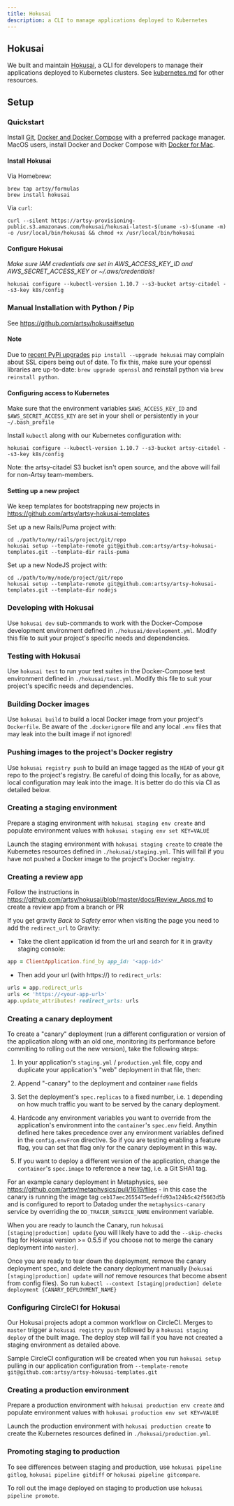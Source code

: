 ```yaml
---
title: Hokusai
description: a CLI to manage applications deployed to Kubernetes
---
```


## Hokusai

We built and maintain [Hokusai](https://github.com/artsy/hokusai), a CLI for developers to manage their
applications deployed to Kubernetes clusters. See [kubernetes.md](kubernetes.md) for other resources.

## Setup

### Quickstart

Install [Git](https://git-scm.com/), [Docker and Docker Compose](https://docs.docker.com/install) with a preferred package manager.  MacOS users, install Docker and Docker Compose with [Docker for Mac](https://docs.docker.com/docker-for-mac/install/).

#### Install Hokusai

Via Homebrew:

```
brew tap artsy/formulas
brew install hokusai
```

Via `curl`:

```
curl --silent https://artsy-provisioning-public.s3.amazonaws.com/hokusai/hokusai-latest-$(uname -s)-$(uname -m) -o /usr/local/bin/hokusai && chmod +x /usr/local/bin/hokusai
```

#### Configure Hokusai

*Make sure IAM credentials are set in AWS_ACCESS_KEY_ID and AWS_SECRET_ACCESS_KEY or ~/.aws/credentials!*

```
hokusai configure --kubectl-version 1.10.7 --s3-bucket artsy-citadel --s3-key k8s/config
```

### Manual Installation with Python / Pip

See https://github.com/artsy/hokusai#setup

#### Note

Due to
[recent PyPi upgrades](https://gis.stackexchange.com/questions/278989/pip-no-longer-works-with-qgis-2-18-x-python-tls-version-no-longer-supported)
`pip install --upgrade hokusai` may complain about SSL cipers being out of date. To fix this, make sure your
openssl libraries are up-to-date: `brew upgrade openssl` and reinstall python via `brew reinstall python`.

#### Configuring access to Kubernetes

Make sure that the environment variables `$AWS_ACCESS_KEY_ID` and `$AWS_SECRET_ACCESS_KEY` are set in your shell or persistently in your `~/.bash_profile`

Install `kubectl` along with our Kubernetes configuration with:

`hokusai configure --kubectl-version 1.10.7 --s3-bucket artsy-citadel --s3-key k8s/config`

Note: the artsy-citadel S3 bucket isn't open source, and the above will fail
for non-Artsy team-members.

#### Setting up a new project

We keep templates for bootstrapping new projects in https://github.com/artsy/artsy-hokusai-templates

Set up a new Rails/Puma project with:

```
cd ./path/to/my/rails/project/git/repo
hokusai setup --template-remote git@github.com:artsy/artsy-hokusai-templates.git --template-dir rails-puma
```

Set up a new NodeJS project with:

```
cd ./path/to/my/node/project/git/repo
hokusai setup --template-remote git@github.com:artsy/artsy-hokusai-templates.git --template-dir nodejs
```

### Developing with Hokusai

Use `hokusai dev` sub-commands to work with the Docker-Compose development environment defined in
`./hokusai/development.yml`. Modify this file to suit your project's specific needs and dependencies.

### Testing with Hokusai

Use `hokusai test` to run your test suites in the Docker-Compose test environment defined in `./hokusai/test.yml`.
Modify this file to suit your project's specific needs and dependencies.

### Building Docker images

Use `hokusai build` to build a local Docker image from your project's `Dockerfile`. Be aware of the `.dockerignore`
file and any local `.env` files that may leak into the built image if not ignored!

### Pushing images to the project's Docker registry

Use `hokusai registry push` to build an image tagged as the `HEAD` of your git repo to the project's registry. Be
careful of doing this locally, for as above, local configuration may leak into the image. It is better do do this
via CI as detailed below.

### Creating a staging environment

Prepare a staging environment with `hokusai staging env create` and populate environment values with
`hokusai staging env set KEY=VALUE`

Launch the staging environment with `hokusai staging create` to create the Kubernetes resources defined in
`./hokusai/staging.yml`. This will fail if you have not pushed a Docker image to the project's Docker registry.

### Creating a review app

Follow the instructions in https://github.com/artsy/hokusai/blob/master/docs/Review_Apps.md to create a review app from a branch or PR

If you get gravity _Back to Safety_ error when visiting the page you need to add the `redirect_url` to Gravity:

- Take the client application id from the url and search for it in gravity staging console:

```ruby
app = ClientApplication.find_by app_id: '<app-id>'
```

- Then add your url (with https://) to `redirect_urls`:

```ruby
urls = app.redirect_urls
urls << 'https://<your-app-url>'
app.update_attributes! redirect_urls: urls
```

### Creating a canary deployment

To create a "canary" deployment (run a different configuration or version of the application along with an old one, monitoring its performance before commiting to rolling out the new version), take the following steps:

1) In your application's `staging.yml` / `production.yml` file, copy and duplicate your application's "web" deployment in that file, then:

1) Append "-canary" to the deployment and container `name` fields
2) Set the deployment's `spec.replicas` to a fixed number, i.e. `1` depending on how much traffic you want to be served by the canary deployment.
3) Hardcode any environment variables you want to override from the application's environment into the `container`'s `spec.env` field.  Anythin defined here takes precedence over any environment variables defined in the `config.envFrom` directive.  So if you are testing enabling a feature flag, you can set that flag only for the canary deployment in this way.
4) If you want to deploy a different version of the application, change the `container`'s `spec.image` to reference a new tag, i.e. a Git SHA1 tag.

For an example canary deployment in Metaphysics, see https://github.com/artsy/metaphysics/pull/1619/files - in this case the canary is running the image tag `ceb17aec2655475edeffd93a124b5c42f5663d5b` and is configured to report to Datadog under the `metaphysics-canary` service by overriding the `DD_TRACER_SERVICE_NAME` environment variable.

When you are ready to launch the Canary, run `hokusai [staging|production] update` (you will likely have to add the `--skip-checks` flag for Hokusai version >= 0.5.5 if you choose not to merge the canary deployment into `master`).

Once you are ready to tear down the deployment, remove the canary deployment spec, and delete the canary deployment manually (`hokusai [staging|production] update` will _not_ remove resources that become absent from config files).  So run `kubectl --context [staging|production] delete deployment {CANARY_DEPLOYMENT_NAME}`

### Configuring CircleCI for Hokusai

Our Hokusai projects adopt a common workflow on CircleCI. Merges to `master` trigger a `hokusai registry push`
followed by a `hokusai staging deploy` of the built image. The deploy step will fail if you have not created a staging environment as detailed above.

Sample CircleCI configuration will be created when you run `hokusai setup` pulling in our application configuration from `--template-remote git@github.com:artsy/artsy-hokusai-templates.git`

### Creating a production environment

Prepare a production environment with `hokusai production env create` and populate environment values with
`hokusai production env set KEY=VALUE`

Launch the production environment with `hokusai production create` to create the Kubernetes resources defined in
`./hokusai/production.yml`.

### Promoting staging to production

To see differences between staging and production, use `hokusai pipeline gitlog`, `hokusai pipeline gitdiff` or `hokusai pipeline gitcompare`.

To roll out the image deployed on staging to production use `hokusai pipeline promote`.
